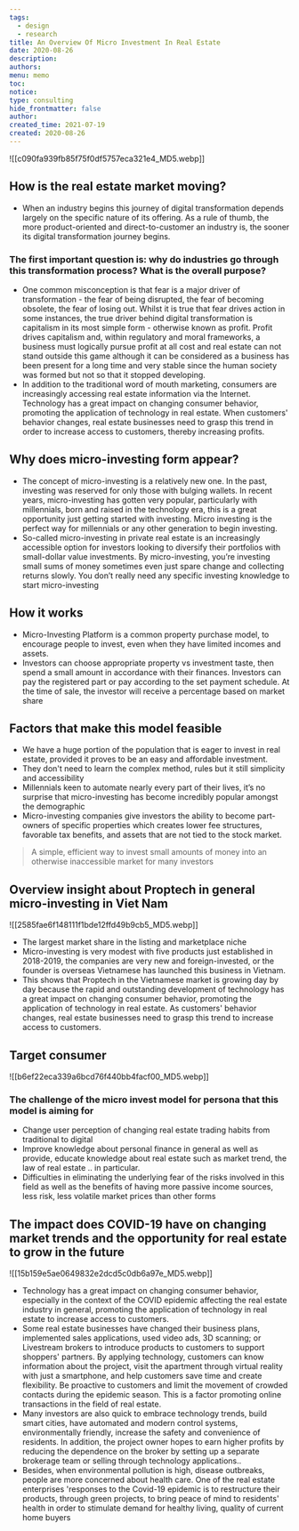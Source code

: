 ```yaml
---
tags:
  - design
  - research
title: An Overview Of Micro Investment In Real Estate
date: 2020-08-26
description: 
authors: 
menu: memo
toc: 
notice: 
type: consulting
hide_frontmatter: false
author: 
created_time: 2021-07-19
created: 2020-08-26
---
```


![[c090fa939fb85f75f0df5757eca321e4_MD5.webp]]


## How is the real estate market moving?

* When an industry begins this journey of digital transformation depends largely on the specific nature of its offering. As a rule of thumb, the more product-oriented and direct-to-customer an industry is, the sooner its digital transformation journey begins.

### The first important question is: why do industries go through this transformation process? What is the overall purpose?

* One common misconception is that fear is a major driver of transformation - the fear of being disrupted, the fear of becoming obsolete, the fear of losing out. Whilst it is true that fear drives action in some instances, the true driver behind digital transformation is capitalism in its most simple form - otherwise known as profit. Profit drives capitalism and, within regulatory and moral frameworks, a business must logically pursue profit at all cost and real estate can not stand outside this game although it can be considered as a business has been present for a long time and very stable since the human society was formed but not so that it stopped developing.
* In addition to the traditional word of mouth marketing, consumers are increasingly accessing real estate information via the Internet. Technology has a great impact on changing consumer behavior, promoting the application of technology in real estate. When customers' behavior changes, real estate businesses need to grasp this trend in order to increase access to customers, thereby increasing profits.

## Why does micro-investing form appear?

* The concept of micro-investing is a relatively new one. In the past, investing was reserved for only those with bulging wallets. In recent years, micro-investing has gotten very popular, particularly with millennials, born and raised in the technology era, this is a great opportunity just getting started with investing. Micro investing is the perfect way for millennials or any other generation to begin investing.
* So-called micro-investing in private real estate is an increasingly accessible option for investors looking to diversify their portfolios with small-dollar value investments. By micro-investing, you’re investing small sums of money sometimes even just spare change and collecting returns slowly. You don’t really need any specific investing knowledge to start micro-investing

## How it works

* Micro-Investing Platform is a common property purchase model, to encourage people to invest, even when they have limited incomes and assets.
* Investors can choose appropriate property vs investment taste, then spend a small amount in accordance with their finances. Investors can pay the registered part or pay according to the set payment schedule. At the time of sale, the investor will receive a percentage based on market share

## Factors that make this model feasible

* We have a huge portion of the population that is eager to invest in real estate, provided it proves to be an easy and affordable investment.
* They don't need to learn the complex method, rules but it still simplicity and accessibility
* Millennials keen to automate nearly every part of their lives, it’s no surprise that micro-investing has become incredibly popular amongst the demographic
* Micro-investing companies give investors the ability to become part-owners of specific properties which creates lower fee structures, favorable tax benefits, and assets that are not tied to the stock market.

> A simple, efficient way to invest small amounts of money into an otherwise inaccessible market for many investors

## Overview insight about Proptech in general micro-investing in Viet Nam


![[2585fae6f148111f1bde12ffd49b9cb5_MD5.webp]]



* The largest market share in the listing and marketplace niche
* Micro-investing is very modest with five products just established in 2018-2019, the companies are very new and foreign-invested, or the founder is overseas Vietnamese has launched this business in Vietnam.
* This shows that Proptech in the Vietnamese market is growing day by day because the rapid and outstanding development of technology has a great impact on changing consumer behavior, promoting the application of technology in real estate. As customers' behavior changes, real estate businesses need to grasp this trend to increase access to customers.

## Target consumer

![[b6ef22eca339a6bcd76f440bb4facf00_MD5.webp]]


### The challenge of the micro invest model for persona that this model is aiming for

* Change user perception of changing real estate trading habits from traditional to digital
* Improve knowledge about personal finance in general as well as provide, educate knowledge about real estate such as market trend, the law of real estate .. in particular.
* Difficulties in eliminating the underlying fear of the risks involved in this field as well as the benefits of having more passive income sources, less risk, less volatile market prices than other forms

## The impact does COVID-19 have on changing market trends and the opportunity for real estate to grow in the future

![[15b159e5ae0649832e2dcd5c0db6a97e_MD5.webp]]



* Technology has a great impact on changing consumer behavior, especially in the context of the COVID epidemic affecting the real estate industry in general, promoting the application of technology in real estate to increase access to customers.
* Some real estate businesses have changed their business plans, implemented sales applications, used video ads, 3D scanning; or Livestream brokers to introduce products to customers to support shoppers' partners. By applying technology, customers can know information about the project, visit the apartment through virtual reality with just a smartphone, and help customers save time and create flexibility. Be proactive to customers and limit the movement of crowded contacts during the epidemic season. This is a factor promoting online transactions in the field of real estate.
* Many investors are also quick to embrace technology trends, build smart cities, have automated and modern control systems, environmentally friendly, increase the safety and convenience of residents. In addition, the project owner hopes to earn higher profits by reducing the dependence on the broker by setting up a separate brokerage team or selling through technology applications..
* Besides, when environmental pollution is high, disease outbreaks, people are more concerned about health care. One of the real estate enterprises 'responses to the Covid-19 epidemic is to restructure their products, through green projects, to bring peace of mind to residents' health in order to stimulate demand for healthy living, quality of current home buyers